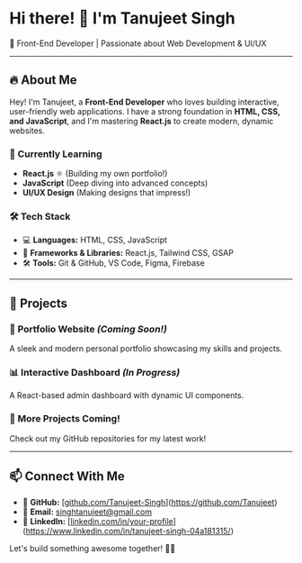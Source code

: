 # Hi there! 👋 I'm Tanujeet Singh

🚀 Front-End Developer | Passionate about Web Development & UI/UX

---

## 🔥 About Me
Hey! I'm Tanujeet, a **Front-End Developer** who loves building interactive, user-friendly web applications. I have a strong foundation in **HTML, CSS, and JavaScript**, and I'm mastering **React.js** to create modern, dynamic websites. 

### 🌱 Currently Learning
- **React.js** ⚛️ (Building my own portfolio!)
- **JavaScript** (Deep diving into advanced concepts)
- **UI/UX Design** (Making designs that impress!)

### 🛠 Tech Stack
- 💻 **Languages:** HTML, CSS, JavaScript
- 🎨 **Frameworks & Libraries:** React.js, Tailwind CSS, GSAP
- 🛠 **Tools:** Git & GitHub, VS Code, Figma, Firebase

---

## 🚀 Projects
### 🎨 Portfolio Website *(Coming Soon!)*
A sleek and modern personal portfolio showcasing my skills and projects.

### 📊 Interactive Dashboard *(In Progress)*
A React-based admin dashboard with dynamic UI components.

### 📝 More Projects Coming!
Check out my GitHub repositories for my latest work!

---

## 📫 Connect With Me
- 💼 **GitHub:** [[github.com/Tanujeet-Singh](https://github.com/your-username)](https://github.com/Tanujeet)
- 📧 **Email:** singhtanujeet@gmail.com
- 🔗 **LinkedIn:** [[linkedin.com/in/your-profile](https://linkedin.com/in/your-profile)](https://www.linkedin.com/in/tanujeet-singh-04a181315/)

Let's build something awesome together! 🚀✨
